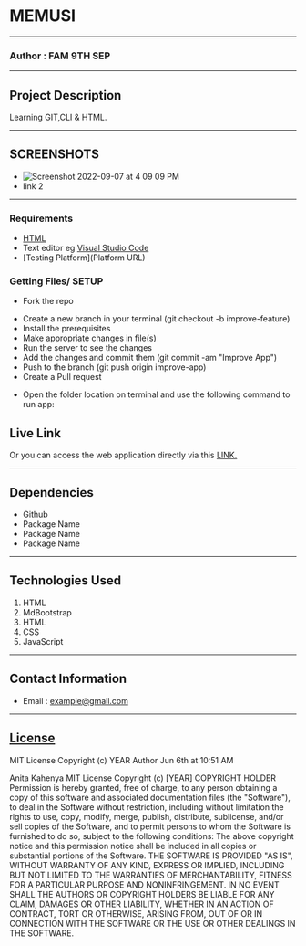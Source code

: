 # MEMUSI

*****
### Author : FAM 9TH SEP
****
## Project Description
Learning GIT,CLI & HTML. 


******

## SCREENSHOTS
- ![Screenshot 2022-09-07 at 4 09 09 PM](https://user-images.githubusercontent.com/62019551/188886311-38d90e34-de2f-4091-b9be-200139140b1a.png)
- link 2


********
### Requirements
* [HTML](html.com)
* Text editor eg [Visual Studio Code](https://code.visualstudio.com/download)
* [Testing Platform](Platform URL)


### Getting Files/ SETUP
* Fork the repo
- Create a new branch in your terminal (git checkout -b improve-feature)
- Install the prerequisites
- Make appropriate changes in file(s)
- Run the server to see the changes
- Add the changes and commit them (git commit -am "Improve App")
- Push to the branch (git push origin improve-app)
- Create a Pull request
* Open the folder location on terminal and use the following command to run app:


## Live Link
Or you can access the web application directly via this [LINK.](link.com/)
*****
## Dependencies
- Github
- Package Name
- Package Name
- Package Name
*****
## Technologies Used
1. HTML
2. MdBootstrap
3. HTML
4. CSS
5. JavaScript
*****
## Contact Information
* Email : example@gmail.com
*****
## [License](LICENSE)
MIT License
Copyright (c) YEAR Author
Jun 6th at 10:51 AM


 
Anita Kahenya
MIT License
Copyright (c) [YEAR] COPYRIGHT HOLDER
Permission is hereby granted, free of charge, to any person obtaining a copy
of this software and associated documentation files (the "Software"), to deal
in the Software without restriction, including without limitation the rights
to use, copy, modify, merge, publish, distribute, sublicense, and/or sell
copies of the Software, and to permit persons to whom the Software is
furnished to do so, subject to the following conditions:
The above copyright notice and this permission notice shall be included in all
copies or substantial portions of the Software.
THE SOFTWARE IS PROVIDED "AS IS", WITHOUT WARRANTY OF ANY KIND, EXPRESS OR
IMPLIED, INCLUDING BUT NOT LIMITED TO THE WARRANTIES OF MERCHANTABILITY,
FITNESS FOR A PARTICULAR PURPOSE AND NONINFRINGEMENT. IN NO EVENT SHALL THE
AUTHORS OR COPYRIGHT HOLDERS BE LIABLE FOR ANY CLAIM, DAMAGES OR OTHER
LIABILITY, WHETHER IN AN ACTION OF CONTRACT, TORT OR OTHERWISE, ARISING FROM,
OUT OF OR IN CONNECTION WITH THE SOFTWARE OR THE USE OR OTHER DEALINGS IN THE
SOFTWARE.
